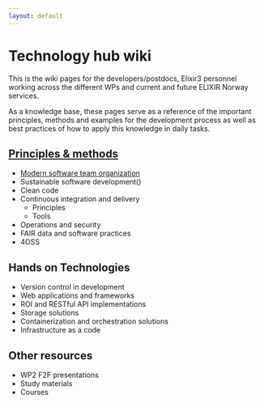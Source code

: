 ```yaml
---
layout: default
---
```


# Technology hub wiki
This is the wiki pages for the developers/postdocs, Elixir3 personnel working across the different WPs and current and future ELIXIR Norway services.

As a knowledge base, these pages serve as a reference of the important principles, methods and examples for the development process as well as best practices of how to apply this knowledge in daily tasks.

## [Principles & methods](./docs/principles-&-methods.html)
- [Modern software team organization](./docs//modern-software-team-organization.html)
- Sustainable software development()
- Clean code
- Continuous integration and delivery
    - Principles
    - Tools
- Operations and security
- FAIR data and software practices
- 4OSS

## Hands on Technologies
- Version control in development
- Web applications and frameworks
- ROI and RESTful API implementations
- Storage solutions
- Containerization and orchestration solutions
- Infrastructure as a code

## Other resources
- WP2 F2F presentations
- Study materials
- Courses
